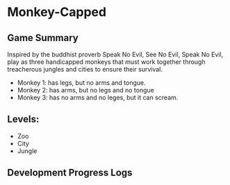 # Monkey-Capped
## Game Summary
  Inspired by the buddhist proverb Speak No Evil, See No Evil, Speak No Evil,
  play as three handicapped monkeys that must work together through treacherous jungles and cities
  to ensure their survival.
  - Monkey 1: has legs, but no arms and tongue.
  - Monkey 2: has arms, but no legs and no tongue
  - Monkey 3: has no arms and no leges, but it can scream. 
## Levels:
  - Zoo
  - City
  - Jungle

## Development Progress Logs

